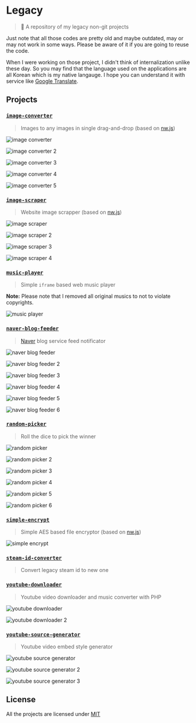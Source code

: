 # Legacy

> :beginner: A repository of my legacy non-git projects

Just note that all those codes are pretty old and maybe outdated, may or may not work in some ways. Please be aware of it if you are going to reuse the code.

When I were working on those project, I didn't think of internalization unlike these day. So you may find that the language used on the applications are all Korean which is my native langauge. I hope you can understand it with service like [Google Translate](https://translate.google.com/).

## Projects

### [`image-converter`](projects/image-converter)

> Images to any images in single drag-and-drop (based on [nw.js][nwjs])

![image converter](media/image-converter.png)

![image converter 2](media/image-converter-2.png)

![image converter 3](media/image-converter-3.png)

![image converter 4](media/image-converter-4.png)

![image converter 5](media/image-converter-5.png)

### [`image-scraper`](projects/image-scraper)

> Website image scrapper (based on [nw.js][nwjs])

![image scraper](media/image-scraper.png)

![image scraper 2](media/image-scraper-2.png)

![image scraper 3](media/image-scraper-3.png)

![image scraper 4](media/image-scraper-4.png)

### [`music-player`](projects/music-player)

> Simple `iframe` based web music player

**Note:** Please note that I removed all original musics to not to violate copyrights.

![music player](media/music-player.png)

### [`naver-blog-feeder`](projects/naver-blog-feeder)

> [Naver](https://www.naver.com/) blog service feed notificator

![naver blog feeder](media/naver-blog-feeder.png)

![naver blog feeder 2](media/naver-blog-feeder-2.png)

![naver blog feeder 3](media/naver-blog-feeder-3.png)

![naver blog feeder 4](media/naver-blog-feeder-4.png)

![naver blog feeder 5](media/naver-blog-feeder-5.png)

![naver blog feeder 6](media/naver-blog-feeder-6.png)

### [`random-picker`](projects/random-picker)

> Roll the dice to pick the winner

![random picker](media/random-picker.png)

![random picker 2](media/random-picker-2.png)

![random picker 3](media/random-picker-3.png)

![random picker 4](media/random-picker-4.png)

![random picker 5](media/random-picker-5.png)

![random picker 6](media/random-picker-6.png)

### [`simple-encrypt`](projects/simple-encrypt)

> Simple AES based file encryptor (based on [nw.js][nwjs])

![simple encrypt](media/simple-encrypt.png)

### [`steam-id-converter`](projects/steam-id-converter)

> Convert legacy steam id to new one

### [`youtube-downloader`](projects/youtube-downloader)

> Youtube video downloader and music converter with PHP

![youtube downloader](media/youtube-downloader.png)

![youtube downloader 2](media/youtube-downloader-2.png)

### [`youtube-source-generator`](projects/youtube-source-generator)

> Youtube video embed style generator

![youtube source generator](media/youtube-source-generator.png)

![youtube source generator 2](media/youtube-source-generator-2.png)

![youtube source generator 3](media/youtube-source-generator-3.png)

## License

All the projects are licensed under [MIT](http://preco.mit-license.org/)

[nwjs]: http://nwjs.io/
